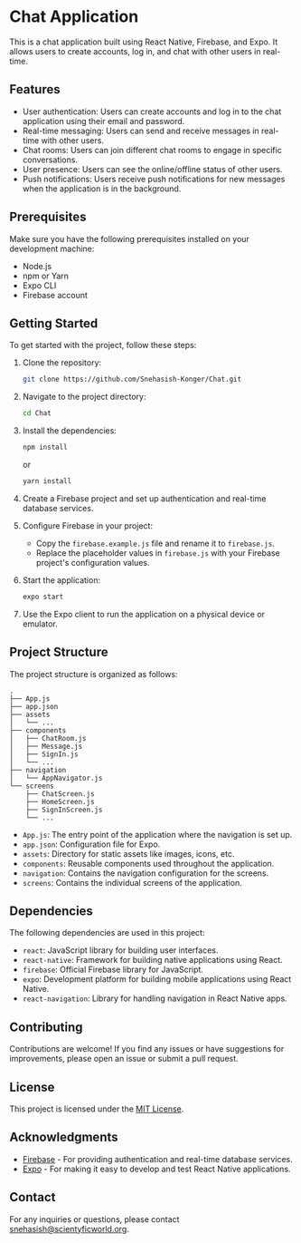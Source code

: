 # Chat Application

This is a chat application built using React Native, Firebase, and Expo. It allows users to create accounts, log in, and chat with other users in real-time.

## Features

- User authentication: Users can create accounts and log in to the chat application using their email and password.
- Real-time messaging: Users can send and receive messages in real-time with other users.
- Chat rooms: Users can join different chat rooms to engage in specific conversations.
- User presence: Users can see the online/offline status of other users.
- Push notifications: Users receive push notifications for new messages when the application is in the background.

## Prerequisites

Make sure you have the following prerequisites installed on your development machine:

- Node.js
- npm or Yarn
- Expo CLI
- Firebase account

## Getting Started

To get started with the project, follow these steps:

1. Clone the repository:

   ```bash
   git clone https://github.com/Snehasish-Konger/Chat.git
   ```

2. Navigate to the project directory:

   ```bash
   cd Chat
   ```

3. Install the dependencies:

   ```bash
   npm install
   ```

   or

   ```bash
   yarn install
   ```

4. Create a Firebase project and set up authentication and real-time database services.

5. Configure Firebase in your project:

   - Copy the `firebase.example.js` file and rename it to `firebase.js`.
   - Replace the placeholder values in `firebase.js` with your Firebase project's configuration values.

6. Start the application:

   ```bash
   expo start
   ```

7. Use the Expo client to run the application on a physical device or emulator.

## Project Structure

The project structure is organized as follows:

```text
.
├── App.js
├── app.json
├── assets
│   └── ...
├── components
│   ├── ChatRoom.js
│   ├── Message.js
│   ├── SignIn.js
│   └── ...
├── navigation
│   └── AppNavigator.js
└── screens
    ├── ChatScreen.js
    ├── HomeScreen.js
    ├── SignInScreen.js
    └── ...
```

- `App.js`: The entry point of the application where the navigation is set up.
- `app.json`: Configuration file for Expo.
- `assets`: Directory for static assets like images, icons, etc.
- `components`: Reusable components used throughout the application.
- `navigation`: Contains the navigation configuration for the screens.
- `screens`: Contains the individual screens of the application.

## Dependencies

The following dependencies are used in this project:

- `react`: JavaScript library for building user interfaces.
- `react-native`: Framework for building native applications using React.
- `firebase`: Official Firebase library for JavaScript.
- `expo`: Development platform for building mobile applications using React Native.
- `react-navigation`: Library for handling navigation in React Native apps.

## Contributing

Contributions are welcome! If you find any issues or have suggestions for improvements, please open an issue or submit a pull request.

## License

This project is licensed under the [MIT License](LICENSE).

## Acknowledgments

- [Firebase](https://firebase.google.com/docs) - For providing authentication and real-time database services.
- [Expo](https://docs.expo.dev/) - For making it easy to develop and test React Native applications.

## Contact

For any inquiries or questions, please contact [snehasish@scientyficworld.org](mailto:snehasish@scientyficworld.org).
